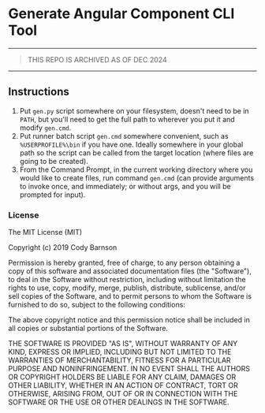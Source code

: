 # Generate Angular Component CLI Tool

---
> THIS REPO IS ARCHIVED AS OF DEC 2024
---

## Instructions

1. Put `gen.py` script somewhere on your filesystem, doesn't need to be in
   `PATH`, but you'll need to get the full path to wherever you put it and
   modify `gen.cmd`.
2. Put runner batch script `gen.cmd` somewhere convenient, such as
   `%USERPROFILE%\bin` if you have one.  Ideally somewhere in your global path
   so the script can be called from the target location (where files are going
   to be created).
3. From the Command Prompt, in the current working directory where you would
   like to create files, run command `gen.cmd` (can provide arguments to invoke
   once, and immediately; or without args, and you will be prompted for input).

### License

The MIT License (MIT)

Copyright (c) 2019 Cody Barnson

Permission is hereby granted, free of charge, to any person obtaining a
copy of this software and associated documentation files (the "Software"),
to deal in the Software without restriction, including without limitation
the rights to use, copy, modify, merge, publish, distribute, sublicense,
and/or sell copies of the Software, and to permit persons to whom the
Software is furnished to do so, subject to the following conditions:

The above copyright notice and this permission notice shall be included in
all copies or substantial portions of the Software.

THE SOFTWARE IS PROVIDED "AS IS", WITHOUT WARRANTY OF ANY KIND, EXPRESS
OR IMPLIED, INCLUDING BUT NOT LIMITED TO THE WARRANTIES OF MERCHANTABILITY,
FITNESS FOR A PARTICULAR PURPOSE AND NONINFRINGEMENT. IN NO EVENT SHALL THE
AUTHORS OR COPYRIGHT HOLDERS BE LIABLE FOR ANY CLAIM, DAMAGES OR OTHER
LIABILITY, WHETHER IN AN ACTION OF CONTRACT, TORT OR OTHERWISE, ARISING
FROM, OUT OF OR IN CONNECTION WITH THE SOFTWARE OR THE USE OR OTHER
DEALINGS IN THE SOFTWARE.
